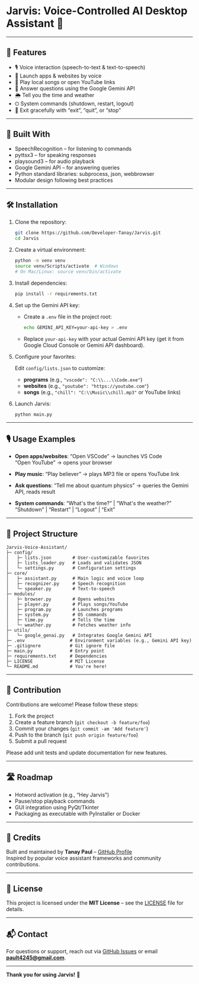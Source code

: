 # Jarvis: Voice-Controlled AI Desktop Assistant 🤖

---

## 🚀 Features

- 🎙️ Voice interaction (speech-to-text & text-to-speech)
- 🚀 Launch apps & websites by voice
- 🎵 Play local songs or open YouTube links
- 🤖 Answer questions using the Google Gemini API
- 🌦️ Tell you the time and weather
- ⏻ System commands (shutdown, restart, logout)
- 🚪 Exit gracefully with “exit”, “quit”, or “stop”

---

## 🧱 Built With

- SpeechRecognition – for listening to commands  
- pyttsx3 – for speaking responses  
- playsound3 – for audio playback  
- Google Gemini API – for answering queries
- Python standard libraries: subprocess, json, webbrowser  
- Modular design following best practices

---

## 🛠️ Installation

1. Clone the repository:

   ```bash
   git clone https://github.com/Developer-Tanay/Jarvis.git
   cd Jarvis
   ```

2. Create a virtual environment:

   ```bash
   python -m venv venv
   source venv/Scripts/activate  # Windows
   # On Mac/Linux: source venv/bin/activate
   ```

3. Install dependencies:

   ```bash
   pip install -r requirements.txt
   ```

4. Set up the Gemini API key:

   - Create a `.env` file in the project root:
     ```bash
     echo GEMINI_API_KEY=your-api-key > .env
     ```
   - Replace `your-api-key` with your actual Gemini API key (get it from Google Cloud Console or Gemini API dashboard).

5. Configure your favorites:

   Edit `config/lists.json` to customize:

   - **programs** (e.g., `"vscode": "C:\\...\\Code.exe"`)
   - **websites** (e.g., `"youtube": "https://youtube.com"`)
   - **songs** (e.g., `"chill": "C:\\Music\\chill.mp3"` or YouTube links)

6. Launch Jarvis:

   ```bash
   python main.py
   ```

---

## 🎙️ Usage Examples

- **Open apps/websites**:
  “Open VSCode” → launches VS Code  
  “Open YouTube” → opens your browser

- **Play music**:
  “Play believer” → plays MP3 file or opens YouTube link

- **Ask questions**:
  “Tell me about quantum physics” → queries the Gemini API, reads result

- **System commands**:
  “What's the time?” | “What's the weather?”  
  “Shutdown” | “Restart” | “Logout” | “Exit”

---

## 🧩 Project Structure

```
Jarvis-Voice-Assistant/
├─ config/
│   ├─ lists.json        # User-customizable favorites
│   ├─ lists_loader.py   # Loads and validates JSON
│   └─ settings.py       # Configuration settings
├─ core/
│   ├─ assistant.py      # Main logic and voice loop
│   ├─ recognizer.py     # Speech recognition
│   └─ speaker.py        # Text-to-speech
├─ modules/
│   ├─ browser.py        # Opens websites
│   ├─ player.py         # Plays songs/YouTube
│   ├─ program.py        # Launches programs
│   ├─ system.py         # OS commands
│   ├─ time.py           # Tells the time
│   └─ weather.py        # Fetches weather info
├─ utils/
│   └─ google_genai.py   # Integrates Google Gemini API
├─ .env                 # Environment variables (e.g., Gemini API key)
├─ .gitignore           # Git ignore file
├─ main.py              # Entry point
├─ requirements.txt     # Dependencies
├─ LICENSE              # MIT License
└─ README.md            # You're here!
```

---

## 📌 Contribution

Contributions are welcome! Please follow these steps:

1. Fork the project
2. Create a feature branch (`git checkout -b feature/foo`)
3. Commit your changes (`git commit -am 'Add feature'`)
4. Push to the branch (`git push origin feature/foo`)
5. Submit a pull request

Please add unit tests and update documentation for new features.

---

## 🛣️ Roadmap

- Hotword activation (e.g., “Hey Jarvis”)
- Pause/stop playback commands
- GUI integration using PyQt/Tkinter
- Packaging as executable with PyInstaller or Docker

---

## 🙋 Credits

Built and maintained by **Tanay Paul** – [GitHub Profile](https://github.com/Developer-Tanay)  
Inspired by popular voice assistant frameworks and community contributions.

---

## 📄 License

This project is licensed under the **MIT License** – see the [LICENSE](LICENSE) file for details.

---

## 📬 Contact

For questions or support, reach out via [GitHub Issues](https://github.com/Developer-Tanay/Jarvis/issues) or email **[pault4245@gmail.com](mailto:pault4245@gmail.com)**.

---

**Thank you for using Jarvis!** 🎉